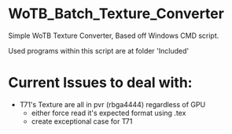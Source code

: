 # WoTB_Batch_Texture_Converter
Simple WoTB Texture Converter, Based off Windows CMD script.

Used programs within this script are at folder 'Included'

# Current Issues to deal with:
- T71's Texture are all in pvr (rbga4444) regardless of GPU
  - either force read it's expected format using .tex
  - create exceptional case for T71

